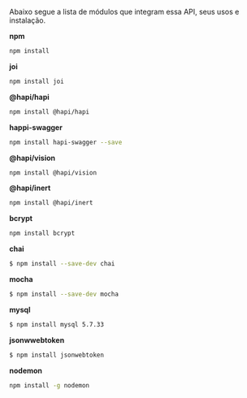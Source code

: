 <p>
Abaixo segue a lista de módulos que integram essa API, seus usos e instalação.
</p>

<strong>npm</strong>
```sh
npm install
```
<strong>joi</strong>
```sh
npm install joi
```
<strong>@hapi/hapi</strong>
```sh
npm install @hapi/hapi
```
<strong>happi-swagger</strong>
```sh
npm install hapi-swagger --save
```
<strong>@hapi/vision</strong>
```sh
npm install @hapi/vision
```
<strong>@hapi/inert</strong>
```sh
npm install @hapi/inert
```
<strong>bcrypt</strong>
```sh
npm install bcrypt
```
<strong>chai</strong>
```sh
$ npm install --save-dev chai
```
<strong>mocha</strong>
```sh
$ npm install --save-dev mocha
```
<strong>mysql</strong>
```sh
$ npm install mysql 5.7.33
```
<strong>jsonwwebtoken</strong>
```sh
$ npm install jsonwebtoken
```
<strong>nodemon</strong>
```sh
npm install -g nodemon
```